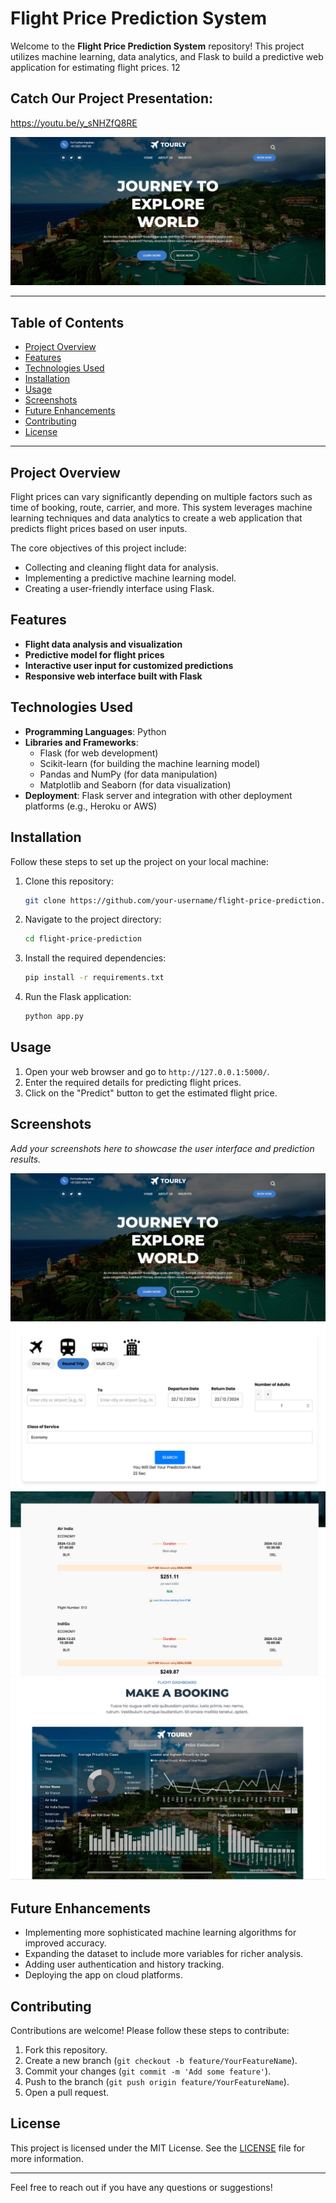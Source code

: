 # Flight Price Prediction System

Welcome to the **Flight Price Prediction System** repository! This project utilizes machine learning, data analytics, and Flask to build a predictive web application for estimating flight prices. 12
## Catch Our Project Presentation:
https://youtu.be/y_sNHZfQ8RE

![Screenshot 1](Screenshots/screenshot1.jpg)

---

## Table of Contents
- [Project Overview](#project-overview)
- [Features](#features)
- [Technologies Used](#technologies-used)
- [Installation](#installation)
- [Usage](#usage)
- [Screenshots](#screenshots)
- [Future Enhancements](#future-enhancements)
- [Contributing](#contributing)
- [License](#license)

---

## Project Overview
Flight prices can vary significantly depending on multiple factors such as time of booking, route, carrier, and more. This system leverages machine learning techniques and data analytics to create a web application that predicts flight prices based on user inputs.

The core objectives of this project include:
- Collecting and cleaning flight data for analysis.
- Implementing a predictive machine learning model.
- Creating a user-friendly interface using Flask.

## Features
- **Flight data analysis and visualization**
- **Predictive model for flight prices**
- **Interactive user input for customized predictions**
- **Responsive web interface built with Flask**

## Technologies Used
- **Programming Languages**: Python
- **Libraries and Frameworks**:
  - Flask (for web development)
  - Scikit-learn (for building the machine learning model)
  - Pandas and NumPy (for data manipulation)
  - Matplotlib and Seaborn (for data visualization)
- **Deployment**: Flask server and integration with other deployment platforms (e.g., Heroku or AWS)

## Installation
Follow these steps to set up the project on your local machine:

1. Clone this repository:
   ```bash
   git clone https://github.com/your-username/flight-price-prediction.git
   ```

2. Navigate to the project directory:
   ```bash
   cd flight-price-prediction
   ```

3. Install the required dependencies:
   ```bash
   pip install -r requirements.txt
   ```

4. Run the Flask application:
   ```bash
   python app.py
   ```

## Usage
1. Open your web browser and go to `http://127.0.0.1:5000/`.
2. Enter the required details for predicting flight prices.
3. Click on the "Predict" button to get the estimated flight price.

## Screenshots
_Add your screenshots here to showcase the user interface and prediction results._

![Screenshot 1](Screenshots/screenshot1.jpg)    
![Screenshot 1](Screenshots/screenshot3.jpg)    
![Screenshot 1](Screenshots/screenshot5.jpg)    
![Screenshot 1](Screenshots/screenshot2.jpg)  

## Future Enhancements
- Implementing more sophisticated machine learning algorithms for improved accuracy.
- Expanding the dataset to include more variables for richer analysis.
- Adding user authentication and history tracking.
- Deploying the app on cloud platforms.

## Contributing
Contributions are welcome! Please follow these steps to contribute:
1. Fork this repository.
2. Create a new branch (`git checkout -b feature/YourFeatureName`).
3. Commit your changes (`git commit -m 'Add some feature'`).
4. Push to the branch (`git push origin feature/YourFeatureName`).
5. Open a pull request.

## License
This project is licensed under the MIT License. See the [LICENSE](LICENSE) file for more information.

---

Feel free to reach out if you have any questions or suggestions!
